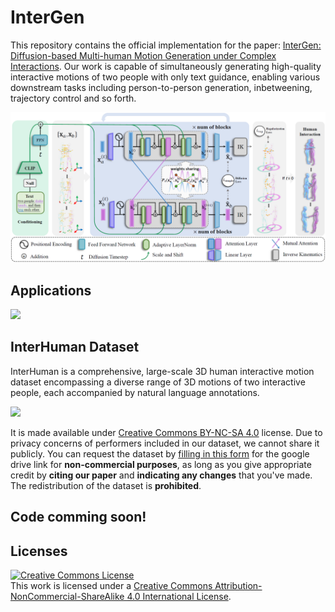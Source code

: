 # InterGen

This repository contains the official implementation for the paper: [InterGen: Diffusion-based Multi-human Motion Generation
under Complex Interactions](https://arxiv.org/pdf/2304.05684). Our work is capable of simultaneously generating high-quality interactive motions of two people with only text guidance, enabling various downstream tasks including person-to-person generation, inbetweening, trajectory control and so forth. 

<p float="left">
  <img src="./readme/pipeline.png" width="900" />
</p>

<!-- ![pipeline](https://github.com/tr3e/InterGen/blob/main/pipeline.png) -->


<!-- ### Abstract

We have recently seen tremendous progress in diffusion advances for generating realistic human motions. Yet, they largely disregard the rich multi-human interactions. 
In this paper, we present InterGen, an effective diffusion-based approach that incorporates human-to-human interactions into the motion diffusion process, which enables layman users to customize high-quality two-person interaction motions, with only text guidance.
We first contribute a multimodal dataset, named InterHuman. It consists of about 107M frames for diverse two-person interactions, with accurate skeletal motions and 16,756 natural language descriptions.
For the algorithm side, we carefully tailor the motion diffusion model to our two-person interaction setting. 
To handle the symmetry of human identities during interactions, we propose two cooperative transformer-based denoisers that explicitly share weights, with a mutual attention mechanism to further connect the two denoising processes.
Then, we propose a novel representation for motion input in our interaction diffusion model, which explicitly formulates the global relations between the two performers in the world frame.
We further introduce two novel regularization terms to encode spatial relations, equipped with a corresponding damping scheme during the training of our interaction diffusion model. 
Extensive experiments validate the effectiveness and generalizability of InterGen. Notably, it can generate more diverse and compelling two-person motions than previous methods and enables various downstream applications for human interactions. -->


<!-- ### Methods -->



<!-- ### Text-to-Interaction
![gallery](https://github.com/tr3e/InterGen/blob/main/gallery.gif)



#### Trajectory control -->

## Applications

<p float="left">
  <img src="./readme/trajectorycontrol.gif" width="900" />
</p>
<!-- ![trajectorycontrol](https://github.com/tr3e/InterGen/blob/main/trajectorycontrol.gif) -->

<!-- #### Person-to-person generation
![person-to-person](https://github.com/tr3e/InterGen/blob/main/a2b.gif)

#### Inbetweening
![inbetweening](https://github.com/tr3e/InterGen/blob/main/inbetweening.gif) -->

## InterHuman Dataset
<!-- ![interhuman](https://github.com/tr3e/InterGen/blob/main/interhuman.gif) -->

InterHuman is a comprehensive, large-scale 3D human interactive motion dataset encompassing a diverse range of 3D motions of two interactive people, each accompanied by natural language annotations.

<p float="left">
  <img src="./readme/interhuman.gif" width="900" />
</p>



It is made available under [Creative Commons BY-NC-SA 4.0](https://creativecommons.org/licenses/by-nc-sa/4.0/legalcode) license. Due to privacy concerns of performers included in our dataset, we cannot share it publicly. You can request the dataset by [filling in this form](https://forms.gle/CjMrUxwdz6iPcTxf7) for the google drive link for **non-commercial purposes**, as long as you give appropriate credit by **citing our paper** and **indicating any changes** that you've made. The redistribution of the dataset is **prohibited**. 


## Code comming soon!


## Licenses
<a rel="license" href="http://creativecommons.org/licenses/by-nc-sa/4.0/"><img alt="Creative Commons License" style="border-width:0" src="https://i.creativecommons.org/l/by-nc-sa/4.0/80x15.png" /></a><br />This work is licensed under a <a rel="license" href="http://creativecommons.org/licenses/by-nc-sa/4.0/">Creative Commons Attribution-NonCommercial-ShareAlike 4.0 International License</a>.


